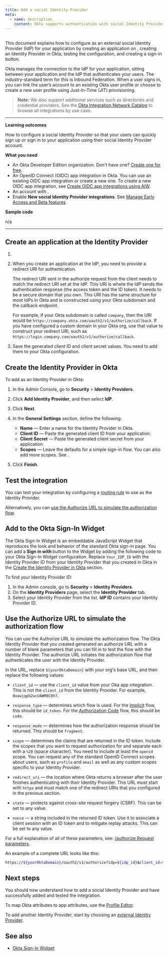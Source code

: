 ```yaml
---
title: Add a social Identity Provider
meta:
  - name: description
    content: Okta supports authentication with social Identity Providers. Get an overview of the process and prerequisites, as well as the set up instructions.
---
```


<StackSelector snippet="ea-icon" noSelector inline/>

## <StackSelector snippet="idp" noSelector inline />

This document explains how to configure <StackSelector snippet="idp" noSelector inline /> as an external social Identity Provider (IdP) for your application by creating an application on <StackSelector snippet="idp" noSelector inline />, creating an Identity Provider in Okta, testing the configuration, and creating a sign-in button.

Okta manages the connection to the IdP for your application, sitting between your application and the IdP that authenticates your users. The industry-standard term for this is Inbound Federation. When a user signs in, you can link the user’s <StackSelector snippet="idp" noSelector inline /> account to an existing Okta user profile or choose to create a new user profile using Just-In-Time (JIT) provisioning.

> **Note:** We also support additional services such as directories and credential providers. See the [Okta Integration Network Catalog](https://www.okta.com/okta-integration-network/) to browse all integrations by use case.

---

**Learning outcomes**

How to configure a social Identity Provider so that your users can quickly sign up or sign in to your application using their social Identity Provider account.

**What you need**

* An Okta Developer Edition organization. Don't have one? [Create one for free](/signup).
* An OpenID Connect (OIDC) app integration in Okta. You can use an existing OIDC app integration or create a new one. To create a new OIDC app integration, see [Create OIDC app integrations using AIW](https://help.okta.com/okta_help.htm?id=ext_Apps_App_Integration_Wizard-oidc).
* An account with <StackSelector snippet="idpaccount" noSelector inline />.
* Enable **New social Identity Provider integrations**. See [Manage Early Access and Beta features](https://help.okta.com/en/prod/Content/Topics/Security/manage-EA-and-beta-features.htm?cshid=ext_Manage_Early_Access_features)

**Sample code**

n/a

---

## Create an application at the Identity Provider

1. <StackSelector snippet="create-app" noSelector inline />

1. When you create an application at the IdP, you need to provide a redirect URI for authentication.

    The redirect URI sent in the authorize request from the client needs to match the redirect URI set at the IdP. This URI is where the IdP sends the authentication response (the access token and the ID token). It needs to be a secure domain that you own. This URI has the same structure for most IdPs in Okta and is constructed using your Okta subdomain and the callback endpoint.

    For example, if your Okta subdomain is called `company`, then the URI would be `https://company.okta.com/oauth2/v1/authorize/callback`. If you have configured a custom domain in your Okta org, use that value to construct your redirect URI, such as `https://login.company.com/oauth2/v1/authorize/callback`.

1. Save the generated <StackSelector snippet="idp" noSelector inline /> client ID and client secret values. You need to add them to your Okta configuration.

## Create the Identity Provider in Okta

To add <StackSelector snippet="idp" noSelector inline /> as an Identity Provider in Okta:

1. In the Admin Console, go to **Security** > **Identity Providers**.
1. Click **Add Identity Provider**, and then select **<StackSelector snippet="idp" noSelector inline /> IdP**. <StackSelector snippet="alt-idp" noSelector inline />
1. Click **Next**.
1. In the **General Settings** section, define the following:

    * **Name** &mdash; Enter a name for the Identity Provider in Okta.
    * **Client ID** &mdash; Paste the generated client ID from your <StackSelector snippet="idp" noSelector inline /> application.
    * **Client Secret** &mdash; Paste the generated client secret from your <StackSelector snippet="idp" noSelector inline /> application.
    * **Scopes** &mdash; Leave the defaults for a simple sign-in flow. You can also add more scopes. See <StackSelector snippet="scopes" noSelector inline />.

1. Click **Finish**.

## Test the integration

You can test your integration by configuring a [routing rule](https://help.okta.com/okta_help.htm?id=ext-cfg-routing-rules) to use <StackSelector snippet="idp" noSelector inline /> as the Identity Provider.

Alternatively, you can [use the Authorize URL to simulate the authorization flow](#use-the-authorize-url-to-simulate-the-authorization-flow).

<StackSnippet snippet="noemail" />

## Add <StackSelector snippet="idp" noSelector inline /> to the Okta Sign-In Widget

The Okta Sign-In Widget is an embeddable JavaScript Widget that reproduces the look and behavior of the standard Okta sign-in page. You can add a **Sign in with <StackSelector snippet="idp" noSelector inline />** button to the Widget by adding the following code to your Okta Sign-In Widget configuration. Replace `Your_IDP_ID` with the Identity Provider ID from your Identity Provider that you created in Okta in the 
[Create the Identity Provider in Okta](#create-the-identity-provider-in-okta) section.

To find your Identity Provider ID:

1. In the Admin console, go to **Security** > **Identity Providers**.
1. On the **Identity Providers** page, select the **Identity Provider** tab.
1. Select your Identity Provider from the list. **IdP ID** contains your Identity Provider ID.

<StackSnippet snippet="siwconfig" />

## Use the Authorize URL to simulate the authorization flow

You can use the Authorize URL to simulate the authorization flow. The Okta Identity Provider that you created generated an authorize URL with a number of blank parameters that you can fill in to test the flow with the Identity Provider. The authorize URL initiates the authorization flow that authenticates the user with the Identity Provider.

In the URL, replace `${yourOktaDomain}` with your org's base URL, and then replace the following values:

* `client_id` &mdash; use the `client_id` value from your Oka app integration. This is not the `client_id` from the Identity Provider. For example, `0oawjqpb2wcUAWM8C0h7`.

* `response_type` &mdash; determines which flow is used. For the [Implicit](/docs/guides/implement-grant-type/implicit/main/) flow, this should be `id_token`. For the [Authorization Code](/docs/guides/implement-grant-type/authcode/main/) flow, this should be `code`.

* `response_mode` &mdash; determines how the authorization response should be returned. This should be `fragment`.

* `scope` &mdash; determines the claims that are returned in the ID token. Include the scopes that you want to request authorization for and separate each with a `%20` (space character). You need to include at least the `openid` scope. You can request any of the standard OpenID Connect scopes about users, such as `profile` and `email` as well as any custom scopes specific to your Identity Provider.

* `redirect_uri` &mdash; the location where Okta returns a browser after the user finishes authenticating with their Identity Provider. This URL must start with `https` and must match one of the redirect URIs that you configured in the previous section.

* `state` &mdash; protects against cross-site request forgery (CSRF). This can be set to any value.

* `nonce` &mdash; a string included in the returned ID token. Use it to associate a client session with an ID token and to mitigate replay attacks. This can be set to any value.

For a full explanation of all of these parameters, see: [/authorize Request parameters](/docs/reference/api/oidc/#request-parameters).

An example of a complete URL looks like this:

```bash
https://${yourOktaDomain}/oauth2/v1/authorize?idp=${idp_id}&client_id=${client_id}&response_type=id_token&response_mode=fragment&scope=openid%20email&redirect_uri=https%3A%2F%2FyourAppUrlHere.com%2F&state=WM6D&nonce=YsG76jo
```

## Next steps

You should now understand how to add a social Identity Provider and have successfully added and tested the integration.

To map Okta attributes to app attributes, use the [Profile Editor](https://help.okta.com/en/prod/okta_help_CSH.htm#ext_app_map).

To add another Identity Provider, start by choosing an [external Identity Provider](/docs/concepts/identity-providers/).

## See also

* [Okta Sign-In Widget](https://github.com/okta/okta-signin-widget)
